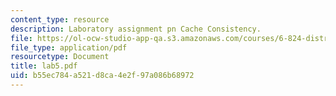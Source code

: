 ```yaml
---
content_type: resource
description: Laboratory assignment pn Cache Consistency.
file: https://ol-ocw-studio-app-qa.s3.amazonaws.com/courses/6-824-distributed-computer-systems-engineering-spring-2006/b55ec784a521d8ca4e2f97a086b68972_lab5.pdf
file_type: application/pdf
resourcetype: Document
title: lab5.pdf
uid: b55ec784-a521-d8ca-4e2f-97a086b68972
---
```

